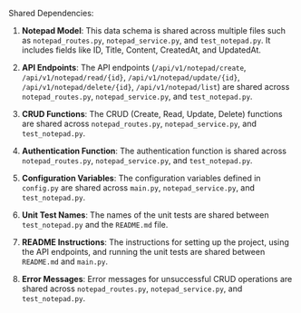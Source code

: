 Shared Dependencies:

1. **Notepad Model**: This data schema is shared across multiple files such as `notepad_routes.py`, `notepad_service.py`, and `test_notepad.py`. It includes fields like ID, Title, Content, CreatedAt, and UpdatedAt.

2. **API Endpoints**: The API endpoints (`/api/v1/notepad/create`, `/api/v1/notepad/read/{id}`, `/api/v1/notepad/update/{id}`, `/api/v1/notepad/delete/{id}`, `/api/v1/notepad/list`) are shared across `notepad_routes.py`, `notepad_service.py`, and `test_notepad.py`.

3. **CRUD Functions**: The CRUD (Create, Read, Update, Delete) functions are shared across `notepad_routes.py`, `notepad_service.py`, and `test_notepad.py`.

4. **Authentication Function**: The authentication function is shared across `notepad_routes.py`, `notepad_service.py`, and `test_notepad.py`.

5. **Configuration Variables**: The configuration variables defined in `config.py` are shared across `main.py`, `notepad_service.py`, and `test_notepad.py`.

6. **Unit Test Names**: The names of the unit tests are shared between `test_notepad.py` and the `README.md` file.

7. **README Instructions**: The instructions for setting up the project, using the API endpoints, and running the unit tests are shared between `README.md` and `main.py`.

8. **Error Messages**: Error messages for unsuccessful CRUD operations are shared across `notepad_routes.py`, `notepad_service.py`, and `test_notepad.py`.